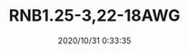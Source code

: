 ﻿---
layout: post 
title: RNB1.25-3,22-18AWG
tags: FA RNB
categories: wire-cable
overview: 22-18AWG, FASTON Terminal
part_number: RNB125-3
thumb_img: static/202010/455-thumb-20201031083456.jpg
small_img: static/202010/455-20201031083456.jpg
date: 2020/10/31 0:33:35
---



